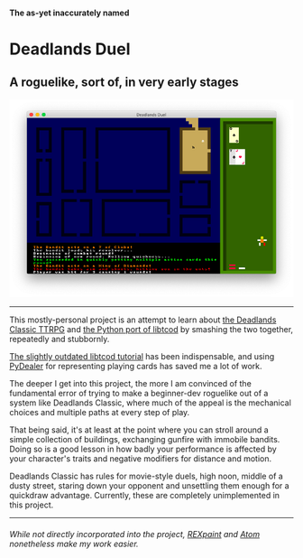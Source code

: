 #### The as-yet inaccurately named
# Deadlands Duel
## A roguelike, sort of, in very early stages
![Screenshot](img/screenshot.png)
***

This mostly-personal project is an attempt to learn about [the Deadlands Classic TTRPG](https://www.peginc.com/store/deadlands-classic-20th-anniversary-edition/) and [the Python port of libtcod](https://github.com/libtcod/python-tcod) by smashing the two together, repeatedly and stubbornly.

[The slightly outdated libtcod tutorial](http://rogueliketutorials.com/tutorials/tcod/) has been indispensable, and using [PyDealer](https://github.com/Trebek/pydealer) for representing playing cards has saved me a lot of work.

The deeper I get into this project, the more I am convinced of the fundamental error of trying to make a beginner-dev roguelike out of a system like Deadlands Classic, where much of the appeal is the mechanical choices and multiple paths at every step of play.

That being said, it's at least at the point where you can stroll around a simple collection of buildings, exchanging gunfire with immobile bandits.  Doing so is a good lesson in how badly your performance is affected by your character's traits and negative modifiers for distance and motion.

Deadlands Classic has rules for movie-style duels, high noon, middle of a dusty street, staring down your opponent and unsettling them enough for a quickdraw advantage. Currently, these are completely unimplemented in this project.

***

###### While not directly incorporated into the project, [REXpaint](https://www.gridsagegames.com/rexpaint/) and [Atom](https://atom.io/) nonetheless make my work easier.
